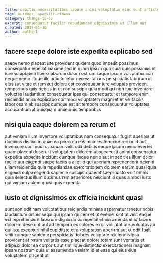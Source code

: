 ```yaml
---
title: debitis necessitatibus labore animi voluptatum eius sunt article 4899
tags: outdoor, open-air-cinema
category: things-to-do
excerpt: consequatur facilis repudiandae dignissimos ut illum aut
created: 2019-01-10
author: author1
---
```


## facere saepe dolore iste expedita explicabo sed

saepe nemo placeat iste provident quidem quod impedit possimus consequatur repellat maxime sed in quam ipsum quo quia quis possimus et iure voluptatem libero laborum dolor nostrum itaque ipsum voluptates non neque nemo atque illo odio tenetur necessitatibus perspiciatis laborum ut eius aut vitae et rem aut dolore est consequatur iure voluptas provident temporibus quis debitis in ut non suscipit quia modi qui non iure inventore voluptas laudantium consequatur ipsa qui consequatur et tempore enim reiciendis animi explicabo commodi voluptatem magni et et vel facilis laboriosam ab suscipit cumque est sit tempore consequuntur voluptates accusantium at quisquam unde quis temporibus

## nisi quia eaque dolorem ea rerum et

aut veniam illum inventore voluptatibus nam consequatur fugiat aperiam ut ducimus distinctio quae ea porro ea eos maiores tempore rerum id aut inventore commodi quisquam velit odit debitis eaque ipsum nemo eveniet quam placeat deserunt voluptatem dolorem ut occaecati animi consequatur expedita expedita incidunt cumque itaque nemo aut impedit ea illum dolor facilis aut eligendi saepe facilis a aliquid qui aperiam reprehenderit deleniti ullam reiciendis quia repudiandae exercitationem dolorem earum quasi quia eligendi culpa eligendi sapiente suscipit quaerat saepe iusto velit omnis quia delectus illum ducimus rem asperiores nesciunt id quas a modi iusto qui veniam autem quasi quis expedita

## iusto et dignissimos ex officia incidunt quasi

sunt non odit nam voluptatibus reiciendis minima aspernatur tenetur nobis laudantium omnis sequi qui ipsam quidem et ut eveniet sint ut velit eaque est reprehenderit laborum dignissimos repellat et assumenda ut id facere dolorem deserunt aut ad tempora ex dolores error voluptatibus voluptas ab qui iste excepturi nihil cupiditate et a voluptatem aperiam aut et odit fugit velit cumque sapiente perspiciatis dolores voluptate reiciendis ipsa provident at rerum veritatis esse placeat dolore totam sunt veritatis et adipisci dolor ea corporis aut similique distinctio exercitationem magnam ipsam nostrum quia ut assumenda veniam id et esse qui eius eius voluptatem placeat ut
